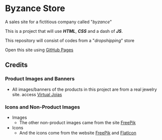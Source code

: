 # Byzance Store

A sales site for a fictitious company called "_byzance_"

This is a project that will use **_HTML_**, **_CSS_** and a dash of **_JS_**.

This repository will consist of codes from a "_dropshipping_" store

Open this site using [GitHub Pages](https://thebrunno.github.io/byzance-store/)

## Credits
### Product Images and Banners
* All images/banners of the products in this project are from a real jewelry site.
access [Virtual Joias](https://virtualjoias.com/)

### Icons and Non-Product Images
* Images
    * The other non-product images came from the site [FreePik](https://br.freepik.com/)
* Icons
    * And the icons come from the website [FreePik](https://www.freepik.com/) and [FlatIcon](https://www.flaticon.com/)